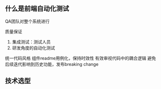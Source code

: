 ## 什么是前端自动化测试

QA团队对整个系统进行

质量保证
1. 集成测试：测试人员
2. 研发角度的自动化测试


统一代码风格
组件readme用例化，保持时效性
有效审视代码中的耦合逻辑
避免后续迭代影响到历史功能，发布breaking change


## 技术选型

